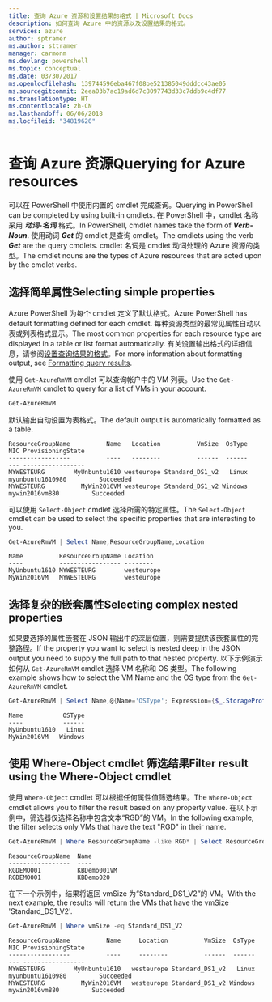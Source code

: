 ```yaml
---
title: 查询 Azure 资源和设置结果的格式 | Microsoft Docs
description: 如何查询 Azure 中的资源以及设置结果的格式。
services: azure
author: sptramer
ms.author: sttramer
manager: carmonm
ms.devlang: powershell
ms.topic: conceptual
ms.date: 03/30/2017
ms.openlocfilehash: 139744596eba467f08be521385049dddcc43ae05
ms.sourcegitcommit: 2eea03b7ac19ad6d7c8097743d33c7ddb9c4df77
ms.translationtype: HT
ms.contentlocale: zh-CN
ms.lasthandoff: 06/06/2018
ms.locfileid: "34819620"
---
```

# <a name="querying-for-azure-resources"></a><span data-ttu-id="1bc53-103">查询 Azure 资源</span><span class="sxs-lookup"><span data-stu-id="1bc53-103">Querying for Azure resources</span></span>

<span data-ttu-id="1bc53-104">可以在 PowerShell 中使用内置的 cmdlet 完成查询。</span><span class="sxs-lookup"><span data-stu-id="1bc53-104">Querying in PowerShell can be completed by using built-in cmdlets.</span></span> <span data-ttu-id="1bc53-105">在 PowerShell 中，cmdlet 名称采用 **_动词-名词_** 格式。</span><span class="sxs-lookup"><span data-stu-id="1bc53-105">In PowerShell, cmdlet names take the form of **_Verb-Noun_**.</span></span> <span data-ttu-id="1bc53-106">使用动词 **_Get_** 的 cmdlet 是查询 cmdlet。</span><span class="sxs-lookup"><span data-stu-id="1bc53-106">The cmdlets using the verb **_Get_** are the query cmdlets.</span></span> <span data-ttu-id="1bc53-107">cmdlet 名词是 cmdlet 动词处理的 Azure 资源的类型。</span><span class="sxs-lookup"><span data-stu-id="1bc53-107">The cmdlet nouns are the types of Azure resources that are acted upon by the cmdlet verbs.</span></span>


## <a name="selecting-simple-properties"></a><span data-ttu-id="1bc53-108">选择简单属性</span><span class="sxs-lookup"><span data-stu-id="1bc53-108">Selecting simple properties</span></span>

<span data-ttu-id="1bc53-109">Azure PowerShell 为每个 cmdlet 定义了默认格式。</span><span class="sxs-lookup"><span data-stu-id="1bc53-109">Azure PowerShell has default formatting defined for each cmdlet.</span></span> <span data-ttu-id="1bc53-110">每种资源类型的最常见属性自动以表或列表格式显示。</span><span class="sxs-lookup"><span data-stu-id="1bc53-110">The most common properties for each resource type are displayed in a table or list format automatically.</span></span> <span data-ttu-id="1bc53-111">有关设置输出格式的详细信息，请参阅[设置查询结果的格式](formatting-output.md)。</span><span class="sxs-lookup"><span data-stu-id="1bc53-111">For more information about formatting output, see [Formatting query results](formatting-output.md).</span></span>

<span data-ttu-id="1bc53-112">使用 `Get-AzureRmVM` cmdlet 可以查询帐户中的 VM 列表。</span><span class="sxs-lookup"><span data-stu-id="1bc53-112">Use the `Get-AzureRmVM` cmdlet to query for a list of VMs in your account.</span></span>

```powershell
Get-AzureRmVM
```

<span data-ttu-id="1bc53-113">默认输出自动设置为表格式。</span><span class="sxs-lookup"><span data-stu-id="1bc53-113">The default output is automatically formatted as a table.</span></span>

```
ResourceGroupName          Name   Location          VmSize  OsType              NIC ProvisioningState
-----------------          ----   --------          ------  ------              --- -----------------
MYWESTEURG        MyUnbuntu1610 westeurope Standard_DS1_v2   Linux myunbuntu1610980         Succeeded
MYWESTEURG          MyWin2016VM westeurope Standard_DS1_v2 Windows   mywin2016vm880         Succeeded
```

<span data-ttu-id="1bc53-114">可以使用 `Select-Object` cmdlet 选择所需的特定属性。</span><span class="sxs-lookup"><span data-stu-id="1bc53-114">The `Select-Object` cmdlet can be used to select the specific properties that are interesting to you.</span></span>

```powershell
Get-AzureRmVM | Select Name,ResourceGroupName,Location
```

```
Name          ResourceGroupName Location
----          ----------------- --------
MyUnbuntu1610 MYWESTEURG        westeurope
MyWin2016VM   MYWESTEURG        westeurope
```

## <a name="selecting-complex-nested-properties"></a><span data-ttu-id="1bc53-115">选择复杂的嵌套属性</span><span class="sxs-lookup"><span data-stu-id="1bc53-115">Selecting complex nested properties</span></span>

<span data-ttu-id="1bc53-116">如果要选择的属性嵌套在 JSON 输出中的深层位置，则需要提供该嵌套属性的完整路径。</span><span class="sxs-lookup"><span data-stu-id="1bc53-116">If the property you want to select is nested deep in the JSON output you need to supply the full path to that nested property.</span></span> <span data-ttu-id="1bc53-117">以下示例演示如何从 `Get-AzureRmVM` cmdlet 选择 VM 名称和 OS 类型。</span><span class="sxs-lookup"><span data-stu-id="1bc53-117">The following example shows how to select the VM Name and the OS type from the `Get-AzureRmVM` cmdlet.</span></span>

```powershell
Get-AzureRmVM | Select Name,@{Name='OSType'; Expression={$_.StorageProfile.OSDisk.OSType}}
```

```
Name           OSType
----           ------
MyUnbuntu1610   Linux
MyWin2016VM   Windows
```

## <a name="filter-result-using-the-where-object-cmdlet"></a><span data-ttu-id="1bc53-118">使用 Where-Object cmdlet 筛选结果</span><span class="sxs-lookup"><span data-stu-id="1bc53-118">Filter result using the Where-Object cmdlet</span></span>

<span data-ttu-id="1bc53-119">使用 `Where-Object` cmdlet 可以根据任何属性值筛选结果。</span><span class="sxs-lookup"><span data-stu-id="1bc53-119">The `Where-Object` cmdlet allows you to filter the result based on any property value.</span></span> <span data-ttu-id="1bc53-120">在以下示例中，筛选器仅选择名称中包含文本“RGD”的 VM。</span><span class="sxs-lookup"><span data-stu-id="1bc53-120">In the following example, the filter selects only VMs that have the text "RGD" in their name.</span></span>

```powershell
Get-AzureRmVM | Where ResourceGroupName -like RGD* | Select ResourceGroupName,Name
```

```
ResourceGroupName  Name
-----------------  ----
RGDEMO001          KBDemo001VM
RGDEMO001          KBDemo020
```

<span data-ttu-id="1bc53-121">在下一个示例中，结果将返回 vmSize 为“Standard_DS1_V2”的 VM。</span><span class="sxs-lookup"><span data-stu-id="1bc53-121">With the next example, the results will return the VMs that have the vmSize 'Standard_DS1_V2'.</span></span>

```powershell
Get-AzureRmVM | Where vmSize -eq Standard_DS1_V2
```

```
ResourceGroupName          Name     Location          VmSize  OsType              NIC ProvisioningState
-----------------          ----     --------          ------  ------              --- -----------------
MYWESTEURG        MyUnbuntu1610   westeurope Standard_DS1_v2   Linux myunbuntu1610980         Succeeded
MYWESTEURG          MyWin2016VM   westeurope Standard_DS1_v2 Windows   mywin2016vm880         Succeeded
```
